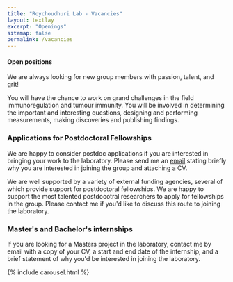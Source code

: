 ```yaml
---
title: "Roychoudhuri Lab - Vacancies"
layout: textlay
excerpt: "Openings"
sitemap: false
permalink: /vacancies
---
```


#### **Open positions**

We are always looking for new group members with passion, talent, and grit!

You will have the chance to work on grand challenges in the field immunoregulation and tumour immunity. You will be involved in determining the important and interesting questions, designing and performing measurements, making discoveries and publishing findings.

### Applications for Postdoctoral Fellowships 
We are happy to consider postdoc applications if you are interested in bringing your work to the laboratory. Please send me an [email](mailto:rr257@cam.ac.uk) stating briefly why you are interested in joining the group and attaching a CV.

We are well supported by a variety of external funding agencies, several of which provide support for postdoctoral fellowships.  We are happy to support the most talented postdocotral researchers to apply for fellowships in the group. Please contact me if you'd like to discuss this route to joining the laboratory. 

### Master's and Bachelor's internships
If you are looking for a Masters project in the laboratory, contact me by email with a copy of your CV, a start and end date of the internship, and a brief statement of why you'd be interested in joining the laboratory.

<div style="width:80%; display: inline-block; float:none; vertical-align: top; clear: both;">
 {% include carousel.html %}
 </div>
